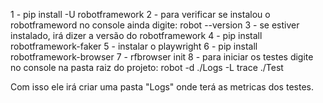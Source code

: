 1 - pip install -U robotframework
2 - para verificar se instalou o robotframeword no console ainda digite: robot --version 
3 - se estiver instalado, irá dizer a versão do robotframework
4 - pip install robotframework-faker
5 - instalar o playwright
6 - pip install robotframework-browser
7 - rfbrowser init
8 - para iniciar os testes digite no console na pasta raiz do projeto: robot -d ./Logs -L trace  ./Test

Com isso ele irá criar uma pasta "Logs" onde terá as metricas dos testes.